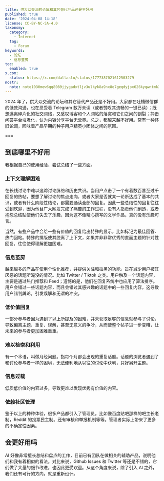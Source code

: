 ```yaml
---
title: 供大众交流的论坛和其它替代产品还是不好用
published: true
date: '2024-04-08 14:18'
license: CC-BY-NC-SA-4.0
taxonomy:
  category:
    - Internet
  tag:
    - Forum
keywords:
  - 论坛
  - 信息茧房
toc:
  enabled: true
x.com:
  status: https://x.com/dallaslu/status/1777387021612503279
nostr:
  note: note1030mew6qq8089jjygadxtljv3ulkyk8a9nx8e7geqdyjpx626kyqwntmk3
---
```


2024 年了，供大众交流的论坛和其它替代产品还是不好用。大家都在吐槽微信群的低效沟通，也在忍受着 Telegram 数万未读（或者赞叹其流畅的一键已读）；既想逃离碎片化的社交网络，又感叹博客和个人网站的落寞和它们之间的割裂；抨击问答平台垃圾化，认为内容分享平台无营养。总之，都越来越不好用。常有一种怀旧论调，回味着产品早期的种子用户精英小团体之间的氛围。

===

## 到底哪里不好用

我根据自己的使用经验，尝试总结了一些方面。

### 上下文理解困难

在长线讨论中难以追踪讨论脉络和历史共识。当用户点击了一个有着数百甚至过千回复的热帖，要想了解讨论的焦点走向，或者大家是否就某一论断达成了基本的共识，或者有什么阶段性结论，都需要通读全部的回复。因此一些总结性的回复往往受到欢迎，因为他替广大网友完成了痛苦的工作过程，没有人指责他们剧透，或者抱怨总结贴使他们失去了乐趣，因为这不像精心撰写的文学作品，真的没有乐趣可言。

当然，有些产品中会给一些有价值的回复给出特殊的显示，比如标记为最佳回答、热门回帖。特殊的排版使其脱离了上下文，如果并非非常优秀的直面主题的针对性回复，往往使得理解更加困难。

### 信息茧房

越来越多的产品在使用个性化推荐，并提供关注和拉黑的功能。旨在减少用户被其厌恶的话题所淹没的情况。比如 Twitter / Tiktok 之类。用户触及一个话题内容，主要是通过热门推荐和 Feed；遗憾的是，他们在回复系统中也应用了算法排序。用户会错过一些话题内容，而且会错过其感兴趣的话题中的一些回复内容。这导致用户错判舆论，引发误解和无谓的冲突。

### 低价值回复

一部分参与者因为遇到了以上所提及的困难，并未获取足够的信息就参与了讨论，导致偏离主题、重复、误解，甚至无意义的争吵，从而使整个帖子进一步变糟，让未来的参与者更加困难重重。

### 难以检索和利用

有一个术语，叫做月经问题。指每个月都会出现的重复话题。话题的浏览者遇到了和讨论参与者一样的困境，无法便利地从以往的讨论中获利，只好另开主题。

### 信息过载

低质低价值的内容过多，导致更难以发现优秀有价值的内容。

### 依赖社区管理

鉴于以上的种种体验，很多产品都引入了管理员。比如像百度贴吧那样的吧主长老制，Reddit 的投票民主制。还有审核和举报机制等等。管理者实际上带来了更多的不确定性因素。

## 会更好用吗

AI 好像非常擅长总结和盘点的工作，目前已有团队在做相关的辅助产品，说明他们和我有着相似的看法。对比来说，Github Issues 和 Twitter 等还是不错的，它们做了大量的细节改进，也因此更受欢迎。从这个角度来说，除了引入 AI 之外，我们还有可行的方向，就是重新设计。
